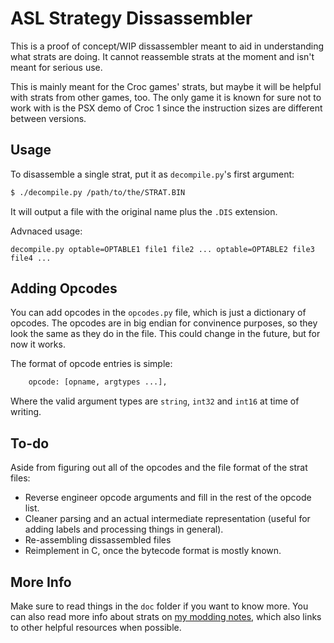 # ASL Strategy Dissassembler

This is a proof of concept/WIP dissassembler meant to aid in understanding what strats are doing. It cannot reassemble strats at the moment and isn't meant for serious use.

This is mainly meant for the Croc games' strats, but maybe it will be helpful with strats from other games, too. The only game it is known for sure not to work with is the PSX demo of Croc 1 since the instruction sizes are different between versions.

## Usage

To disassemble a single strat, put it as `decompile.py`'s first argument:

```zsh
$ ./decompile.py /path/to/the/STRAT.BIN
```

It will output a file with the original name plus the `.DIS` extension.

Advnaced usage:

```
decompile.py optable=OPTABLE1 file1 file2 ... optable=OPTABLE2 file3 file4 ...
```

## Adding Opcodes

You can add opcodes in the `opcodes.py` file, which is just a dictionary of opcodes. The opcodes are in big endian for convinence purposes, so they look the same as they do in the file. This could change in the future, but for now it works.

The format of opcode entries is simple:

```py
	opcode: [opname, argtypes ...],
```

Where the valid argument types are `string`, `int32` and `int16` at time of writing.

## To-do

Aside from figuring out all of the opcodes and the file format of the strat files:

 * Reverse engineer opcode arguments and fill in the rest of the opcode list.
 * Cleaner parsing and an actual intermediate representation (useful for adding labels and processing things in general).
 * Re-assembling dissassembled files
 * Reimplement in C, once the bytecode format is mostly known.

## More Info

Make sure to read things in the `doc` folder if you want to know more. You can also read more info about strats on [my modding notes](https://gist.github.com/knot126/bb80efbc838972e8e477ed7eaabdb221#stratigies-script-information), which also links to other helpful resources when possible.
